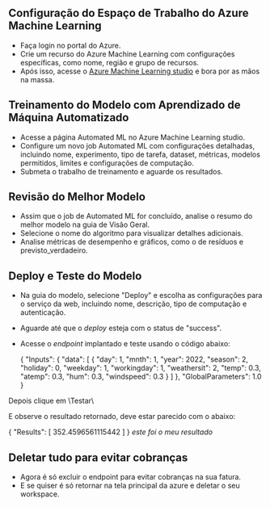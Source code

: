 ## Configuração do Espaço de Trabalho do Azure Machine Learning

- Faça login no portal do Azure.
- Crie um recurso do Azure Machine Learning com configurações específicas, como nome, região e grupo de recursos.
- Após isso, acesse o [Azure Machine Learning studio](https://ml.azure.com/) e bora por as mãos na massa.

## Treinamento do Modelo com Aprendizado de Máquina Automatizado

- Acesse a página Automated ML no Azure Machine Learning studio.
- Configure um novo job Automated ML com configurações detalhadas, incluindo nome, experimento, tipo de tarefa, dataset, métricas, modelos permitidos, limites e configurações de computação.
- Submeta o trabalho de treinamento e aguarde os resultados.

## Revisão do Melhor Modelo

- Assim que o job de Automated ML for concluído, analise o resumo do melhor modelo na guia de Visão Geral.
- Selecione o nome do algoritmo para visualizar detalhes adicionais.
- Analise métricas de desempenho e gráficos, como o de resíduos e previsto_verdadeiro.

## Deploy e Teste do Modelo

- Na guia do modelo, selecione "Deploy" e escolha as configurações para o serviço da web, incluindo nome, descrição, tipo de computação e autenticação.
- Aguarde até que o _deploy_ esteja com o status de "success".
- Acesse o _endpoint_ implantado e teste usando o código abaixo:

    {
        "Inputs": {
            "data": [
            {
            "day": 1,
            "mnth": 1,
            "year": 2022,
            "season": 2,
            "holiday": 0,
            "weekday": 1,
            "workingday": 1,
            "weathersit": 2,
            "temp": 0.3,
            "atemp": 0.3,
            "hum": 0.3,
            "windspeed": 0.3
            }
            ]
        },
        "GlobalParameters": 1.0
    }

Depois clique em \Testar\

E observe o resultado retornado, deve estar parecido com o abaixo:

{
  "Results": [
    352.4596561115442
  ]
}
_este foi o meu resultado_

## Deletar tudo para evitar cobranças

- Agora é só excluir o endpoint para evitar cobranças na sua fatura.
- E se quiser é só retornar na tela principal da azure e deletar o seu workspace.

